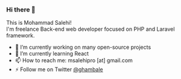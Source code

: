 ### Hi there 👋
This is Mohammad Salehi! <br/>
I'm freelance Back-end web developer focused on PHP and Laravel framework.

- 🔭 I’m currently working on many open-source projects
- 🌱 I’m currently learning React
- 📫 How to reach me: msalehipro [at] gmail.com
- ⚡ Follow me on Twitter [@ghambale](https://twitter.com/ghambale)
